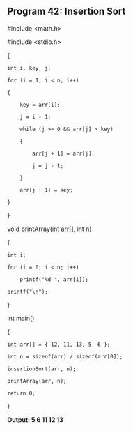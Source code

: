 ## Program 42: Insertion Sort

#include <math.h>

#include <stdio.h>
 
{

    int i, key, j;
    
    for (i = 1; i < n; i++) 
    
    {
    
        key = arr[i];
        
        j = i - 1;
 
        while (j >= 0 && arr[j] > key)
        
        {
        
            arr[j + 1] = arr[j];
            
            j = j - 1;
            
        }
        
        arr[j + 1] = key;
        
    }
    
}
 
void printArray(int arr[], int n)

{

    int i;
    
    for (i = 0; i < n; i++)
    
        printf("%d ", arr[i]);
        
    printf("\n");
    
}

int main()

{

    int arr[] = { 12, 11, 13, 5, 6 };
    
    int n = sizeof(arr) / sizeof(arr[0]);
 
    insertionSort(arr, n);
    
    printArray(arr, n);
 
    return 0;
    
}

**Output: 5 6 11 12 13**
